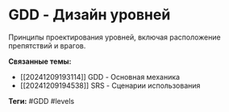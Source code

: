 # GDD - Дизайн уровней
Принципы проектирования уровней, включая расположение препятствий и врагов.

**Связанные темы:**
- [[20241209193114]] GDD - Основная механика
- [[20241209194538]] SRS - Сценарии использования

**Теги:** #GDD #levels
